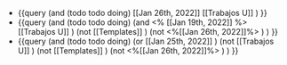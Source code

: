 - {{query (and (todo todo doing) [[Jan 26th, 2022]] [[Trabajos U]] ) }}
- {{query (and (todo todo doing)  (and <% [[Jan 19th, 2022]] %>  [[Trabajos U]]  )   (not [[Templates]] )  (not <%[[Jan 26th, 2022]]%> ) ) }}
- {{query (and (todo todo doing)  (or [[Jan 25th, 2022]] )   (not [[Trabajos U]] ) (not [[Templates]] )  (not <%[[Jan 26th, 2022]]%> ) ) }}